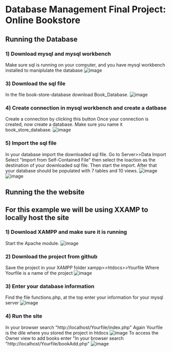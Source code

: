 ﻿# Database Management Final Project: Online Bookstore
## Running the Database
### 1) Download mysql and mysql workbench
Make sure sql is running on your computer, and you have mysql workbench installed to maniplulate the database
![image](https://user-images.githubusercontent.com/94157031/204951178-d01fcdfe-21fa-46ea-b700-55c0f24f7b61.png)

### 3) Download the sql file
In the file book-store-database download Book_Database.
![image](https://user-images.githubusercontent.com/94157031/204951222-6b5e4832-a548-4a60-9043-62a2f07b2ac8.png)

### 4) Create connection in mysql workbench and create a datbase
Create a connection by clicking this button
Once your connection is created, now create a database. Make sure you name it book_store_database.
![image](https://user-images.githubusercontent.com/94157031/204951275-d025fa36-0dbb-45c4-88d5-e26fba96b5e5.png)

### 5) Import the sql file
In your database import the downloaded sql file.
Go to Server>>Data Import
Select "Import from Self-Contained File" then select the loaction as the destination of your downloaded sql file.
Then start the import.
After that your database should be populated with 7 tables and 10 views.
![image](https://user-images.githubusercontent.com/94157031/204951366-a1789d95-1966-4c0e-8111-91c9921ceaaa.png)
![image](https://user-images.githubusercontent.com/94157031/204951409-bf42d9ad-0cff-4cdc-a77b-7c4d19cf025c.png)

## Running the the website
## For this example we will be using XXAMP to locally host the site
### 1) Download XAMPP and make sure it is running
Start the Apache module.
![image](https://user-images.githubusercontent.com/94157031/204951441-cda55d47-47bf-4b2a-9c91-72dbd099bf3f.png)

### 2) Download the project from github
Save the project in your XAMPP folder
xampp>>htdocs>>Yourfile
Where Yourfile is a name of the project
![image](https://user-images.githubusercontent.com/94157031/204951508-3fe5e6b5-d19c-4400-93c4-ec24c19fe0dd.png)

### 3) Enter your database information
Find the file functions.php, at the top enter your information for your mysql server
![image](https://user-images.githubusercontent.com/94157031/204951566-ac5cc592-fcf3-4a3b-a840-5711b131faaf.png)

### 4) Run the site
In your browser search "http://localhost/Yourfile/index.php"
Again Yourfile is the dile where you stored the project in htdocs
![image](https://user-images.githubusercontent.com/94157031/204951670-ab880c2a-8230-4a90-a626-7a1779e1d34a.png)
To access the Owner view to add books enter "In your browser search "http://localhost/Yourfile/bookAdd.php" 
![image](https://user-images.githubusercontent.com/94157031/205098529-fbb1035a-fda4-45a1-87cd-ad5a856c4bc9.png)

